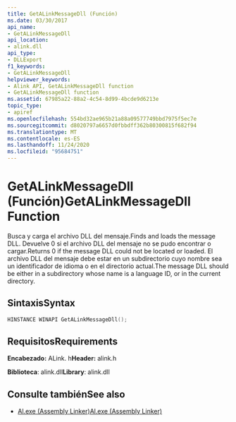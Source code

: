 ```yaml
---
title: GetALinkMessageDll (Función)
ms.date: 03/30/2017
api_name:
- GetALinkMessageDll
api_location:
- alink.dll
api_type:
- DLLExport
f1_keywords:
- GetALinkMessageDll
helpviewer_keywords:
- Alink API, GetALinkMessageDll function
- GetALinkMessageDll function
ms.assetid: 67985a22-88a2-4c54-8d99-4bcde9d6213e
topic_type:
- apiref
ms.openlocfilehash: 554bd32ae965b21a88a09577749bbd7975f5ec7e
ms.sourcegitcommit: d8020797a6657d0fbbdff362b80300815f682f94
ms.translationtype: MT
ms.contentlocale: es-ES
ms.lasthandoff: 11/24/2020
ms.locfileid: "95684751"
---
```

# <a name="getalinkmessagedll-function"></a><span data-ttu-id="50da3-102">GetALinkMessageDll (Función)</span><span class="sxs-lookup"><span data-stu-id="50da3-102">GetALinkMessageDll Function</span></span>

<span data-ttu-id="50da3-103">Busca y carga el archivo DLL del mensaje.</span><span class="sxs-lookup"><span data-stu-id="50da3-103">Finds and loads the message DLL.</span></span> <span data-ttu-id="50da3-104">Devuelve 0 si el archivo DLL del mensaje no se pudo encontrar o cargar.</span><span class="sxs-lookup"><span data-stu-id="50da3-104">Returns 0 if the message DLL could not be located or loaded.</span></span> <span data-ttu-id="50da3-105">El archivo DLL del mensaje debe estar en un subdirectorio cuyo nombre sea un identificador de idioma o en el directorio actual.</span><span class="sxs-lookup"><span data-stu-id="50da3-105">The message DLL should be either in a subdirectory whose name is a language ID, or in the current directory.</span></span>  
  
## <a name="syntax"></a><span data-ttu-id="50da3-106">Sintaxis</span><span class="sxs-lookup"><span data-stu-id="50da3-106">Syntax</span></span>  
  
```cpp  
HINSTANCE WINAPI GetALinkMessageDll();  
```  
  
## <a name="requirements"></a><span data-ttu-id="50da3-107">Requisitos</span><span class="sxs-lookup"><span data-stu-id="50da3-107">Requirements</span></span>  

 <span data-ttu-id="50da3-108">**Encabezado:** ALink. h</span><span class="sxs-lookup"><span data-stu-id="50da3-108">**Header:** alink.h</span></span>  
  
 <span data-ttu-id="50da3-109">**Biblioteca**: alink.dll</span><span class="sxs-lookup"><span data-stu-id="50da3-109">**Library**: alink.dll</span></span>  
  
## <a name="see-also"></a><span data-ttu-id="50da3-110">Consulte también</span><span class="sxs-lookup"><span data-stu-id="50da3-110">See also</span></span>

- [<span data-ttu-id="50da3-111">Al.exe (Assembly Linker)</span><span class="sxs-lookup"><span data-stu-id="50da3-111">Al.exe (Assembly Linker)</span></span>](../../tools/al-exe-assembly-linker.md)

